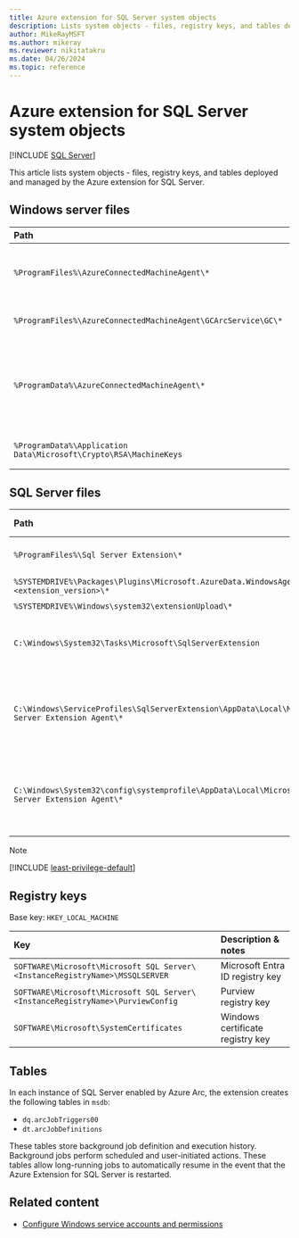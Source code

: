 ```yaml
---
title: Azure extension for SQL Server system objects
description: Lists system objects - files, registry keys, and tables deployed and managed by the Azure extension for SQL Server.
author: MikeRayMSFT
ms.author: mikeray
ms.reviewer: nikitatakru
ms.date: 04/26/2024
ms.topic: reference
---
```


# Azure extension for SQL Server system objects

[!INCLUDE [SQL Server](../../includes/applies-to-version/sqlserver.md)]

This article lists system objects - files, registry keys, and tables deployed and managed by the Azure extension for SQL Server.

## Windows server files

| Path | Description |
| :----- | :----- |
| `%ProgramFiles%\AzureConnectedMachineAgent\*` | `azcmagent` CLI and instance metadata service executables |
| `%ProgramFiles%\AzureConnectedMachineAgent\GCArcService\GC\*` | Extension service executables |
| `%ProgramData%\AzureConnectedMachineAgent\*` | Configuration, log, and identity token files for `azcmagent` CLI and instance metadata service |
| `%ProgramData%\Application Data\Microsoft\Crypto\RSA\MachineKeys` | Windows certificate private keys | 

## SQL Server files

| Path | Description & notes |
| :----- | :----- |
| `%ProgramFiles%\Sql Server Extension\*` | Extension program files |
| `%SYSTEMDRIVE%\Packages\Plugins\Microsoft.AzureData.WindowsAgent.SQLServer\<extension_version>\*` | Extension executables |
| `%SYSTEMDRIVE%\Windows\system32\extensionUpload\*` | Usage files |
| `C:\Windows\System32\Tasks\Microsoft\SqlServerExtension` | XML for scheduled task for providing privileges |
| `C:\Windows\ServiceProfiles\SqlServerExtension\AppData\Local\Microsoft SQL Server Extension Agent\*` | When configured for [least privilege](configure-least-privilege.md) <br/><br/> Feature application |
| `C:\Windows\System32\config\systemprofile\AppData\Local\Microsoft SQL Server Extension Agent\*`| When not configured for [least privilege](configure-least-privilege.md) <br/></br> Feature application |

> [!NOTE]
> [!INCLUDE [least-privilege-default](includes/least-privilege-default.md)]

## Registry keys

Base key: `HKEY_LOCAL_MACHINE`

| Key | Description & notes |
| :----- | :----- |
| `SOFTWARE\Microsoft\Microsoft SQL Server\<InstanceRegistryName>\MSSQLSERVER` | Microsoft Entra ID registry key |
| `SOFTWARE\Microsoft\Microsoft SQL Server\<InstanceRegistryName>\PurviewConfig` | Purview registry key |
| `SOFTWARE\Microsoft\SystemCertificates` | Windows certificate registry key |

## Tables

In each instance of SQL Server enabled by Azure Arc, the extension creates the following tables in `msdb`:

- `dq.arcJobTriggers00`
- `dt.arcJobDefinitions`

These tables store background job definition and execution history. Background jobs perform scheduled and user-initiated actions. These tables allow long-running jobs to automatically resume in the event that the Azure Extension for SQL Server is restarted.

## Related content

- [Configure Windows service accounts and permissions](../../database-engine/configure-windows/configure-windows-service-accounts-and-permissions.md)
